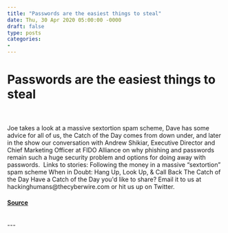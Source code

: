 ```yaml
---
title: "Passwords are the easiest things to steal"
date: Thu, 30 Apr 2020 05:00:00 -0000
draft: false
type: posts
categories: 
- 
---
```

# Passwords are the easiest things to steal

<br/>

<br/>
Joe takes a look at a massive sextortion spam scheme, Dave has some advice for all of us, the Catch of the Day comes from down under, and later in the show our conversation with Andrew Shikiar, Executive Director and Chief Marketing Officer at FIDO Alliance on why phishing and passwords remain such a huge security problem and options for doing away with passwords.  Links to stories: Following the money in a massive “sextortion” spam scheme When in Doubt: Hang Up, Look Up, & Call Back The Catch of the Day Have a Catch of the Day you'd like to share? Email it to us at hackinghumans@thecyberwire.com or hit us up on Twitter.

#### [Source](https://thecyberwire.com/podcasts/hacking-humans/96/notes)

<br/>
---
